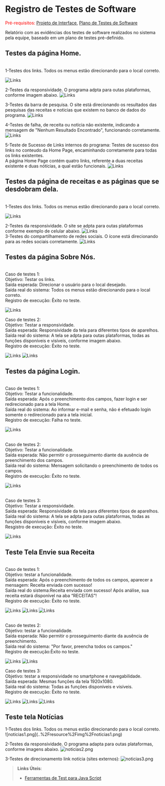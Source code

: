 # Registro de Testes de Software

<span style="color:red">Pré-requisitos: <a href="3-Projeto de Interface.md"> Projeto de Interface</a></span>, <a href="8-Plano de Testes de Software.md"> Plano de Testes de Software</a>

Relatório com as evidências dos testes de software realizados no sistema pela equipe, baseado em um plano de testes pré-definido.


<h2>Testes da página Home. </h2>
<br> 1-Testes dos links. Todos os menus estão direcionando para o local correto.</br>

![Links](../resource/img/HomePage_1.png)

2-Testes da responsividade.
O programa adpta para outas plataformas, conforme imagem abaixo.
![Links](../resource/img/HomePage_Responsivo.png)
<br>

3-Testes da barra de pesquisa.
O site está direcionando os resultados das pesquisas das receitas e noticias que existem no banco de dados do programa.
![Links](../resource/img/HomePage_BuscaTorta.png)

4-Testes de falha, de receita ou noticia não existente, indicando a mensagem de "Nenhum Resultado Encontrado", funcionando corretamente.
![Links](../resource/img/HomePage_BuscaBrigadeiro.png)

5-Teste de Sucesso de Links internos do programa: Testes de sucesso dos links no conteudo da Home Page, encaminhando corretamente para todas os links existentes.
<br> A página Home Page contém quatro links, referente a duas receitas existente e duas nótícias, a qual estão funcionais.
![Links](../resource/img/HomePage_AcessandoSobreNos.png)
<br>
<h2>Testes da página de receitas e as páginas que se desdobram dela. </h2>
<br> 1-Testes dos links. Todos os menus estão direcionando para o local correto. 

![Links](../resource/img/linkreceita.png)

 2-Testes da responsividade.
O site se adpta para outas plataformas conforme exemplo de celular abaixo.
 ![Links](../resource/img/telefone.png)
<br> 3-Testes do compartilhamento de redes sociais.
O ícone está direcionando para as redes sociais corretamente.
 ![Links](../resource/img/redesociais.png)
</br>


<h2>Testes da página Sobre Nós. </h2>
<br> Caso de testes 1:
<br> Objetivo: Testar os links.
<br> Saída esperada: Direcionar o usuário para o local desejado.
<br> Saída real do sistema: Todos os menus estão direcionando para o local correto.
<br> Registro de execução: Êxito no teste.

![Links](../resource/img/linksobrenos.png)

Caso de testes 2:
<br> Objetivo: Testar a responsividade.
<br> Saída esperada: Responsividade da tela para diferentes tipos de aparelhos.
<br> Saída real do sistema: A tela se adpta para outas plataformas, todas as funções disponíveis e visíveis, conforme imagem abaixo.
<br> Registro de execução: Êxito no teste.


![Links](../resource/img/sobrenosresp.png)
![Links](../resource/img/sobrenosresp2.png)

<h2>Testes da página Login. </h2>
<br> Caso de testes 1:
<br> Objetivo: Testar a funcionalidade.
<br> Saída esperada: Após o preenchimento dos campos, fazer login e ser redirecionado para a tela Home.
<br> Saída real do sistema: Ao informar e-mail e senha, não é efetuado login somente o redirecionado para a tela inicial.
<br> Registro de execução: Falha no teste.

![Links](../resource/img/login01.png)

<br> Caso de testes 2:
<br> Objetivo: Testar a funcionalidade.
<br> Saída esperada: Não permitir o prosseguimento diante da ausência de preenchimento dos campos.
<br> Saída real do sistema: Mensagem solicitando o preenchimento de todos os campos.
<br> Registro de execução: Êxito no teste.

![Links](../resource/img/login02.png)

<br> Caso de testes 3:
<br> Objetivo: Testar a responsividade.
<br> Saída esperada: Responsividade da tela para diferentes tipos de aparelhos.
<br> Saída real do sistema: A tela se adpta para outas plataformas, todas as funções disponíveis e visíveis, conforme imagem abaixo.
<br> Resgistro de execução: Êxito no teste. 

![Links](..//resource/img/testeresponlogin.png)

<h2>Teste Tela Envie sua Receita</h2>

<br> Caso de testes 1:
<br>Objetivo: testar a funcionalidade.
<br>Saída esperada: Após o preenchimento de todos os campos, aparecer a mensagem: Receita enviada com sucesso!
<br>Saída real do sistema:Receita enviada com sucesso! Após análise, sua receita estará disponível na aba “RECEITAS”!
<br>Registro de execução: Êxito no teste.<br>

![Links](../resource/img/TesteEnvie1.png)
![Links](../resource/img/TesteEnvie2.png)
![Links](../resource/img/TesteEnvie6.png)

<br> Caso de testes 2:
<br>Objetivo: testar a funcionalidade.
<br>Saída esperada: Não permitir o prosseguimento diante da ausência de preenchimento. 
<br>Saída real do sistema: "Por favor, preencha todos os campos."
<br>Registro de execução:Êxito no teste.

![Links](../resource/img/TesteEnvie3.png)
![Links](../resource/img/TesteEnvie7.png)
 
Caso de testes 3:
<br>Objetivo: testar a responsividade no smartphone e navegabilidade.
<br>Saída esperada: Mesmas funções da tela 1920x1080.
<br>Saída real do sistema: Todas as funções disponíveis e visíveis. 
<br>Registro de execução: Êxito no teste. 

![Links](../resource/img/TesteEnvie1.png)
![Links](../resource/img/TesteEnvie4.png)
![Links](../resource/img/TesteEnvie5.png)

<h2> Teste tela Notícias </h2>
1-Testes dos links. Todos os menus estão direcionando para o local correto.
![noticias1.png](..%2Fresource%2Fimg%2Fnoticias1.png)

2-Testes da responsividade. O programa adapta para outas plataformas, conforme imagens abaixo.
![noticias2.png](..%2Fresource%2Fimg%2Fnoticias2.png)

3-Testes de direcionamento link notícia (sites externos):
![noticias3.png](..%2Fresource%2Fimg%2Fnoticias3.png)

> **Links Úteis**:
> - [Ferramentas de Test para Java Script](https://geekflare.com/javascript-unit-testing/)